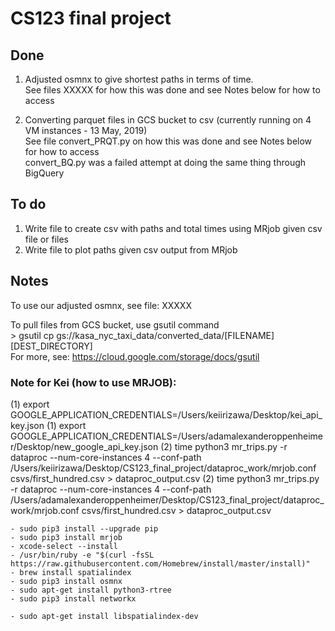 # CS123 final project

## Done
1. Adjusted osmnx to give shortest paths in terms of time.  
    See files XXXXX for how this was done and see Notes below for how to access  
    
2. Converting parquet files in GCS bucket to csv (currently running on 4 VM instances - 13 May, 2019)  
    See file convert_PRQT.py on how this was done and see Notes below for how to access  
    convert_BQ.py was a failed attempt at doing the same thing through BigQuery  

## To do
1. Write file to create csv with paths and total times using MRjob given csv file or files 
2. Write file to plot paths given csv output from MRjob  

## Notes
To use our adjusted osmnx, see file: XXXXX  

To pull files from GCS bucket, use gsutil command  
    > gsutil cp gs://kasa_nyc_taxi_data/converted_data/\[FILENAME] \[DEST_DIRECTORY]  
    For more, see: https://cloud.google.com/storage/docs/gsutil  

### Note for Kei (how to use MRJOB):
(1) export GOOGLE_APPLICATION_CREDENTIALS=/Users/keiirizawa/Desktop/kei_api_key.json
(1) export GOOGLE_APPLICATION_CREDENTIALS=/Users/adamalexanderoppenheimer/Desktop/new_google_api_key.json
(2) time python3 mr_trips.py -r dataproc --num-core-instances 4 --conf-path /Users/keiirizawa/Desktop/CS123_final_project/dataproc_work/mrjob.conf csvs/first_hundred.csv > dataproc_output.csv
(2) time python3 mr_trips.py -r dataproc --num-core-instances 4 --conf-path /Users/adamalexanderoppenheimer/Desktop/CS123_final_project/dataproc_work/mrjob.conf csvs/first_hundred.csv > dataproc_output.csv


    - sudo pip3 install --upgrade pip
    - sudo pip3 install mrjob
    - xcode-select --install
    - /usr/bin/ruby -e "$(curl -fsSL https://raw.githubusercontent.com/Homebrew/install/master/install)"
    - brew install spatialindex
    - sudo pip3 install osmnx
    - sudo apt-get install python3-rtree
    - sudo pip3 install networkx

    - sudo apt-get install libspatialindex-dev